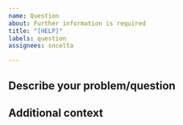 ```yaml
---
name: Question
about: Further information is required
title: "[HELP]"
labels: question
assignees: sncelta

---
```


**Describe your problem/question**
---

**Additional context**
---

